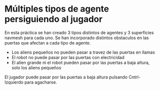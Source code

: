 # Múltiples tipos de agente persiguiendo al jugador

En esta práctica se han creado 3 tipos distintos de agentes y 3 superficies navmesh para cada uno. Se han incorporado distintos obstaculos en las puertas que afectan a cada tipo de agente.

- Los aliens pequeños no pueden pasar a travez de las puertas en llamas
- El robot no puede pasar por las puertas con electricidad
- El alien grande ni el robot pueden pasar por las puertas a baja altura, solo los aliens pequeños

El jugador puede pasar por las puertas a baja altura pulsando Cntrl-Izquierdo para agacharse.
